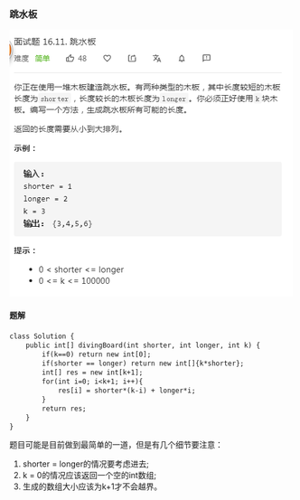 ### 跳水板

![](/images/0708.png)

#### 题解
```
class Solution {
    public int[] divingBoard(int shorter, int longer, int k) {
        if(k==0) return new int[0];
        if(shorter == longer) return new int[]{k*shorter};
        int[] res = new int[k+1];
        for(int i=0; i<k+1; i++){
            res[i] = shorter*(k-i) + longer*i;
        }
        return res;
    }
}
```
题目可能是目前做到最简单的一道，但是有几个细节要注意：
1. shorter = longer的情况要考虑进去;
2. k = 0的情况应该返回一个空的int数组;
3. 生成的数组大小应该为k+1才不会越界。